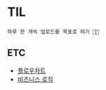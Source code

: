# TIL
<pre><code>하루 한 개씩 업로드를 목표로 하기 💪🔥</code></pre>

## ETC
- [플로우차트](Etc/FlowChart.md)
- [비즈니스 로직](Etc/BusinessLosic.md)